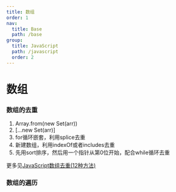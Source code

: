 ```yaml
---
title: 数组
order: 1
nav:
  title: Base
  path: /base
group:
  title: JavaScript
  path: /javascript
  order: 2
---
```


# 数组

### 数组的去重
1. Array.from(new Set(arr))
2. [...new Set(arr)]
3. for循环嵌套，利用splice去重
4. 新建数组，利用indexOf或者includes去重
5. 先用sort排序，然后用一个指针从第0位开始，配合while循环去重

更多见[JavaScript数组去重(12种方法)](https://segmentfault.com/a/1190000016418021)

### 数组的遍历

